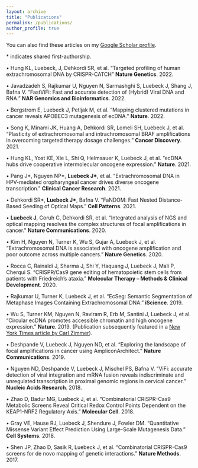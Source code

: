 ```yaml
---
layout: archive
title: "Publications"
permalink: /publications/
author_profile: true
---
```


You can also find these articles on my [Google Scholar profile](https://scholar.google.com/citations?hl=en&user=bn4vrPUAAAAJ). 

\* indicates shared first-authorship.

• Hung KL, Luebeck, J, Dehkordi SR, et al. “Targeted profiling of human extrachromosomal DNA by CRISPR-CATCH” **Nature Genetics**. 2022.

• Javadzadeh S, Rajkumar U, Nguyen N, Sarmashghi S, Luebeck J, Shang J, Bafna V. “FastViFi: Fast and accurate detection of (Hybrid) Viral DNA and RNA.”  **NAR Genomics and Bioinformatics**. 2022.

• Bergstrom E, Luebeck J, Petljak M, et al. “Mapping clustered mutations in cancer reveals APOBEC3 mutagenesis of ecDNA.”  **Nature**. 2022.

• Song K, Minami JK, Huang A, Dehkordi SR, Lomeli SH, Luebeck J, et al. “Plasticity of extrachromosomal and intrachromosomal BRAF amplifications in overcoming targeted therapy dosage challenges.”  **Cancer Discovery**. 2021.

• Hung KL, Yost KE, Xie L, Shi Q, Helmsauer K, Luebeck J, et al. “ecDNA hubs drive cooperative intermolecular oncogene expression.”  **Nature**. 2021.

• Pang J\*, Nguyen NP\*, **Luebeck J\***, et al. “Extrachromosomal DNA in HPV-mediated oropharyngeal cancer drives diverse oncogene transcription.”  **Clinical Cancer Research**. 2021.

• Dehkordi SR\*, **Luebeck J\***, Bafna V. “FaNDOM: Fast Nested Distance-Based Seeding of Optical Maps.”  **Cell Patterns**. 2021. 

• **Luebeck J**, Coruh C, Dehkordi SR, et al. “Integrated analysis of NGS and optical mapping resolves the complex structures of focal amplifications in cancer.”  **Nature Communications**. 2020.

• Kim H, Nguyen N, Turner K, Wu S, Gujar A, Luebeck J, et al. “Extrachromosomal DNA is associated with oncogene amplification and poor outcome across multiple cancers.”  **Nature Genetics**. 2020.
    
• Rocca C, Rainaldi J, Sharma J, Shi Y, Haquang J, Luebeck J, Mali P, Cherqui S. “CRISPR/Cas9 gene editing of hematopoietic stem cells from patients with Friedreich’s ataxia.”  **Molecular Therapy – Methods & Clinical Development**. 2020.
    
• Rajkumar U, Turner K, Luebeck J, et al. “EcSeg: Semantic Segmentation of Metaphase Images Containing Extrachromosomal DNA.”  **iScience**. 2019.
    
• Wu S, Turner KM, Nguyen N, Raviram R, Erb M, Santini J, Luebeck J, et al. “Circular ecDNA promotes accessible chromatin and high oncogene expression.”  **Nature**. 2019. (Publication subsequently featured in a [New York Times article by Carl Zimmer](https://www.nytimes.com/2019/11/20/science/dna-genetics-cancer.html)).
    
• Deshpande V, Luebeck J, Nguyen ND, et al. “Exploring the landscape of focal amplifications in cancer using AmpliconArchitect.”  **Nature Communications**. 2019.
    
•  	Nguyen ND, Deshpande V, Luebeck J, Mischel PS, Bafna V. “ViFi: accurate detection of viral integration and mRNA fusion reveals indiscriminate and unregulated transcription in proximal genomic regions in cervical cancer.”  **Nucleic Acids Research**. 2018.
    
• Zhao D, Badur MG, Luebeck J, et al. “Combinatorial CRISPR-Cas9 Metabolic Screens Reveal Critical Redox Control Points Dependent on the KEAP1-NRF2 Regulatory Axis.”  **Molecular Cell**. 2018.
    
• Gray VE, Hause RJ, Luebeck J, Shendure J, Fowler DM. “Quantitative Missense Variant Effect Prediction Using Large-Scale Mutagenesis Data.”  **Cell Systems**. 2018.
    
• Shen JP, Zhao D, Sasik R, Luebeck J, et al. “Combinatorial CRISPR-Cas9 screens for de novo mapping of genetic interactions.”  **Nature Methods**. 2017.
